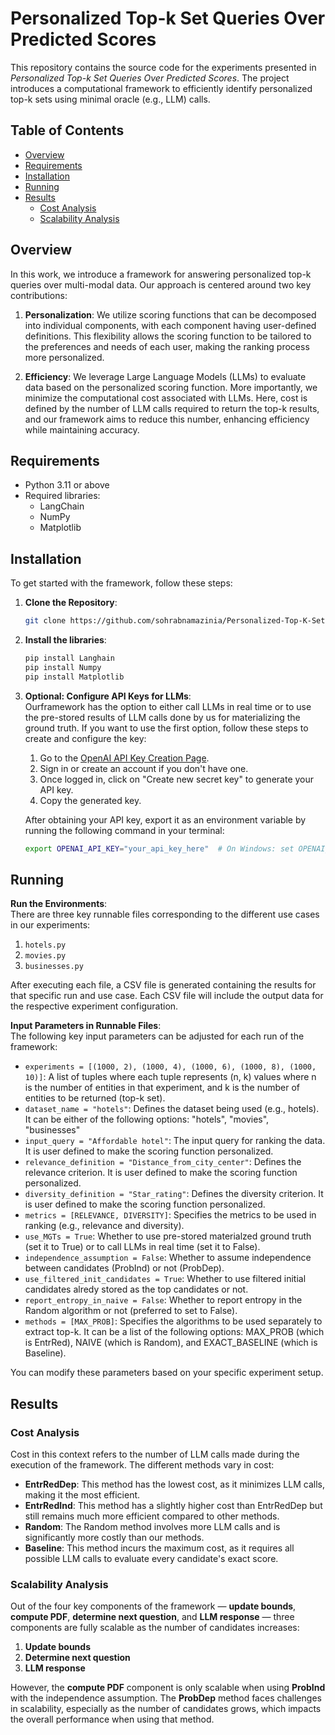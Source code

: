 # Personalized Top-k Set Queries Over Predicted Scores

This repository contains the source code for the experiments presented in *Personalized Top-k Set Queries Over Predicted Scores*. The project introduces a computational framework to efficiently identify personalized top-k sets using minimal oracle (e.g., LLM) calls.

## Table of Contents
- [Overview](#overview)
- [Requirements](#requirements)
- [Installation](#installation)
- [Running](#running)
- [Results](#results)
  - [Cost Analysis](#cost-analysis)
  - [Scalability Analysis](#scalability-analysis)


## Overview

In this work, we introduce a framework for answering personalized top-k queries over multi-modal data. Our approach is centered around two key contributions:

1. **Personalization**: We utilize scoring functions that can be decomposed into individual components, with each component having user-defined definitions. This flexibility allows the scoring function to be tailored to the preferences and needs of each user, making the ranking process more personalized.

2. **Efficiency**: We leverage Large Language Models (LLMs) to evaluate data based on the personalized scoring function. More importantly, we minimize the computational cost associated with LLMs. Here, cost is defined by the number of LLM calls required to return the top-k results, and our framework aims to reduce this number, enhancing efficiency while maintaining accuracy.

## Requirements
- Python 3.11 or above
- Required libraries:
  - LangChain
  - NumPy
  - Matplotlib

## Installation
To get started with the framework, follow these steps:

1. **Clone the Repository**:  
   ```bash
   git clone https://github.com/sohrabnamazinia/Personalized-Top-K-Set-Queries
2. **Install the libraries**:
   ```bash
   pip install Langhain
   pip install Numpy
   pip install Matplotlib

3. **Optional: Configure API Keys for LLMs**:  
   Ourframework has the option to either call LLMs in real time or to use the pre-stored results of LLM calls done by us for materializing the ground truth. If you want to use the first option, follow these steps to create and configure the key:

   1. Go to the [OpenAI API Key Creation Page](https://platform.openai.com/account/api-keys).
   2. Sign in or create an account if you don't have one.
   3. Once logged in, click on "Create new secret key" to generate your API key.
   4. Copy the generated key.

   After obtaining your API key, export it as an environment variable by running the following command in your terminal:

   ```bash
   export OPENAI_API_KEY="your_api_key_here"  # On Windows: set OPENAI_API_KEY=your_api_key_here


## Running 
**Run the Environments**:  
   There are three key runnable files corresponding to the different use cases in our experiments:

   1. `hotels.py`
   2. `movies.py`
   3. `businesses.py`

   After executing each file, a CSV file is generated containing the results for that specific run and use case. Each CSV file will include the output data for the respective experiment configuration.


**Input Parameters in Runnable Files**:  
   The following key input parameters can be adjusted for each run of the framework:

   - `experiments = [(1000, 2), (1000, 4), (1000, 6), (1000, 8), (1000, 10)]`: A list of tuples where each tuple represents (n, k) values where n is the number of entities in that experiment, and k is the number of entities to be returned (top-k set). 
   - `dataset_name = "hotels"`: Defines the dataset being used (e.g., hotels). It can be either of the following options: "hotels", "movies", "businesses"
   - `input_query = "Affordable hotel"`: The input query for ranking the data. It is user defined to make the scoring function personalized. 
   - `relevance_definition = "Distance_from_city_center"`: Defines the relevance criterion. It is user defined to make the scoring function personalized. 
   - `diversity_definition = "Star_rating"`: Defines the diversity criterion. It is user defined to make the scoring function personalized. 
   - `metrics = [RELEVANCE, DIVERSITY]`: Specifies the metrics to be used in ranking (e.g., relevance and diversity).
   - `use_MGTs = True`: Whether to use pre-stored materialzed ground truth (set it to True) or to call LLMs in real time (set it to False). 
   - `independence_assumption = False`: Whether to assume independence between candidates (ProbInd) or not (ProbDep).
   - `use_filtered_init_candidates = True`: Whether to use filtered initial candidates alredy stored as the top candidates or not. 
   - `report_entropy_in_naive = False`: Whether to report entropy in the Random algorithm or not (preferred to set to False).
   - `methods = [MAX_PROB]`: Specifies the algorithms to be used separately to extract top-k. It can be a list of the following options: MAX_PROB (which is EntrRed), NAIVE (which is Random), and EXACT_BASELINE (which is Baseline).

   You can modify these parameters based on your specific experiment setup.



   



## Results

### Cost Analysis

Cost in this context refers to the number of LLM calls made during the execution of the framework. The different methods vary in cost:

- **EntrRedDep**: This method has the lowest cost, as it minimizes LLM calls, making it the most efficient.
- **EntrRedInd**: This method has a slightly higher cost than EntrRedDep but still remains much more efficient compared to other methods.
- **Random**: The Random method involves more LLM calls and is significantly more costly than our methods. 
- **Baseline**: This method incurs the maximum cost, as it requires all possible LLM calls to evaluate every candidate's exact score. 

### Scalability Analysis

Out of the four key components of the framework — **update bounds**, **compute PDF**, **determine next question**, and **LLM response** — three components are fully scalable as the number of candidates increases:

1. **Update bounds**
2. **Determine next question**
3. **LLM response**

However, the **compute PDF** component is only scalable when using **ProbInd** with the independence assumption. The **ProbDep** method faces challenges in scalability, especially as the number of candidates grows, which impacts the overall performance when using that method.

